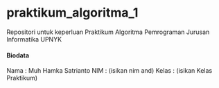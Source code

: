 # praktikum_algoritma_1
Repositori untuk keperluan Praktikum Algoritma Pemrograman Jurusan Informatika UPNYK

#### Biodata
 Nama	: Muh Hamka Satrianto
 NIM	: (isikan nim and)
 Kelas	: (isikan Kelas Praktikum)
